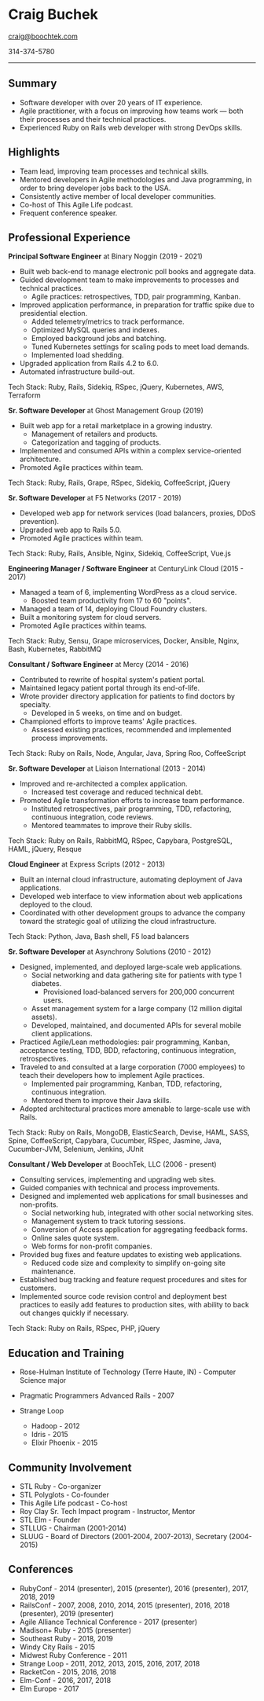 Craig Buchek
===========================================================================

craig@boochtek.com

314-374-5780

***************************************************************************


Summary
-------

* Software developer with over 20 years of IT experience.
* Agile practitioner, with a focus on improving how teams work —
  both their processes and their technical practices.
* Experienced Ruby on Rails web developer with strong DevOps skills.


Highlights
----------

* Team lead, improving team processes and technical skills.
* Mentored developers in Agile methodologies and Java programming, in order
  to bring developer jobs back to the USA.
* Consistently active member of local developer communities.
* Co-host of This Agile Life podcast.
* Frequent conference speaker.


Professional Experience
-----------------------

**Principal Software Engineer** at Binary Noggin (2019 - 2021)

* Built web back-end to manage electronic poll books and aggregate data.
* Guided development team to make improvements to processes and technical
  practices.
    * Agile practices: retrospectives, TDD, pair programming, Kanban.
* Improved application performance, in preparation for traffic spike due to
  presidential election.
    * Added telemetry/metrics to track performance.
    * Optimized MySQL queries and indexes.
    * Employed background jobs and batching.
    * Tuned Kubernetes settings for scaling pods to meet load demands.
    * Implemented load shedding.
* Upgraded application from Rails 4.2 to 6.0.
* Automated infrastructure build-out.

Tech Stack: Ruby, Rails, Sidekiq, RSpec, jQuery, Kubernetes, AWS, Terraform

**Sr. Software Developer** at Ghost Management Group (2019)

* Built web app for a retail marketplace in a growing industry.
    * Management of retailers and products.
    * Categorization and tagging of products.
* Implemented and consumed APIs within a complex service-oriented
  architecture.
* Promoted Agile practices within team.

Tech Stack: Ruby, Rails, Grape, RSpec, Sidekiq, CoffeeScript, jQuery

**Sr. Software Developer** at F5 Networks (2017 - 2019)

* Developed web app for network services (load balancers, proxies, DDoS
  prevention).
* Upgraded web app to Rails 5.0.
* Promoted Agile practices within team.

Tech Stack: Ruby, Rails, Ansible, Nginx, Sidekiq, CoffeeScript, Vue.js

**Engineering Manager / Software Engineer** at CenturyLink Cloud (2015 - 2017)

* Managed a team of 6, implementing WordPress as a cloud service.
    * Boosted team productivity from 17 to 60 "points".
* Managed a team of 14, deploying Cloud Foundry clusters.
* Built a monitoring system for cloud servers.
* Promoted Agile practices within teams.

Tech Stack: Ruby, Sensu, Grape microservices, Docker, Ansible, Nginx, Bash,
Kubernetes, RabbitMQ

**Consultant / Software Engineer** at Mercy (2014 - 2016)

* Contributed to rewrite of hospital system's patient portal.
* Maintained legacy patient portal through its end-of-life.
* Wrote provider directory application for patients to find doctors by
  specialty.
    * Developed in 5 weeks, on time and on budget.
* Championed efforts to improve teams' Agile practices.
    * Assessed existing practices, recommended and implemented process
      improvements.

Tech Stack: Ruby on Rails, Node, Angular, Java, Spring Roo, CoffeeScript

**Sr. Software Developer** at Liaison International (2013 - 2014)

* Improved and re-architected a complex application.
    * Increased test coverage and reduced technical debt.
* Promoted Agile transformation efforts to increase team performance.
    * Instituted retrospectives, pair programming, TDD, refactoring,
      continuous integration, code reviews.
    * Mentored teammates to improve their Ruby skills.

Tech Stack: Ruby on Rails, RabbitMQ, RSpec, Capybara, PostgreSQL, HAML,
jQuery, Resque

**Cloud Engineer** at Express Scripts (2012 - 2013)

* Built an internal cloud infrastructure, automating deployment of Java
  applications.
* Developed web interface to view information about web applications
  deployed to the cloud.
* Coordinated with other development groups to advance the company toward
  the strategic goal of utilizing the cloud infrastructure.

Tech Stack: Python, Java, Bash shell, F5 load balancers

**Sr. Software Developer** at Asynchrony Solutions (2010 - 2012)

* Designed, implemented, and deployed large-scale web applications.
    * Social networking and data gathering site for patients with type 1
      diabetes.
        * Provisioned load-balanced servers for 200,000 concurrent users.
    * Asset management system for a large company (12 million digital
      assets).
    * Developed, maintained, and documented APIs for several mobile client
      applications.
* Practiced Agile/Lean methodologies: pair programming, Kanban, acceptance
  testing, TDD, BDD, refactoring, continuous integration, retrospectives.
* Traveled to and consulted at a large corporation (7000 employees) to
  teach their developers how to implement Agile practices.
    * Implemented pair programming, Kanban, TDD, refactoring, continuous
      integration.
    * Mentored them to improve their Java skills.
* Adopted architectural practices more amenable to large-scale use with
  Rails.

Tech Stack: Ruby on Rails, MongoDB, ElasticSearch, Devise, HAML, SASS,
Spine, CoffeeScript, Capybara, Cucumber, RSpec, Jasmine, Java,
Cucumber-JVM, Selenium, Jenkins, JUnit

**Consultant / Web Developer** at BoochTek, LLC (2006 - present)

* Consulting services, implementing and upgrading web sites.
* Guided companies with technical and process improvements.
* Designed and implemented web applications for small businesses and
  non-profits.
    * Social networking hub, integrated with other social networking sites.
    * Management system to track tutoring sessions.
    * Conversion of Access application for aggregating feedback forms.
    * Online sales quote system.
    * Web forms for non-profit companies.
* Provided bug fixes and feature updates to existing web applications.
    * Reduced code size and complexity to simplify on-going site
      maintenance.
* Established bug tracking and feature request procedures and sites for
  customers.
* Implemented source code revision control and deployment best practices to
  easily add features to production sites, with ability to back out changes
  quickly if necessary.

Tech Stack: Ruby on Rails, RSpec, PHP, jQuery


Education and Training
----------------------

* Rose-Hulman Institute of Technology (Terre Haute, IN) -
  Computer Science major

* Pragmatic Programmers Advanced Rails - 2007
* Strange Loop
    * Hadoop - 2012
    * Idris - 2015
    * Elixir Phoenix - 2015


Community Involvement
---------------------

* STL Ruby - Co-organizer
* STL Polyglots - Co-founder
* This Agile Life podcast - Co-host
* Roy Clay Sr. Tech Impact program - Instructor, Mentor
* STL Elm - Founder
* STLLUG - Chairman (2001-2014)
* SLUUG - Board of Directors (2001-2004, 2007-2013), Secretary (2004-2015)


Conferences
-----------

* RubyConf - 2014 (presenter), 2015 (presenter), 2016 (presenter), 2017,
  2018, 2019
* RailsConf - 2007, 2008, 2010, 2014, 2015 (presenter), 2016,
  2018 (presenter), 2019 (presenter)
* Agile Alliance Technical Conference - 2017 (presenter)
* Madison+ Ruby - 2015 (presenter)
* Southeast Ruby - 2018, 2019
* Windy City Rails - 2015
* Midwest Ruby Conference - 2011
* Strange Loop - 2011, 2012, 2013, 2015, 2016, 2017, 2018
* RacketCon - 2015, 2016, 2018
* Elm-Conf - 2016, 2017, 2018
* Elm Europe - 2017
